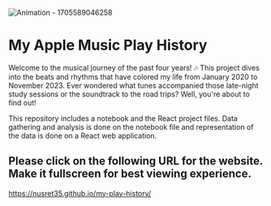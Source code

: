 ![Animation - 1705589046258](https://github.com/nusret35/my-play-history/assets/96892300/41cb0d50-3a5b-4430-adcc-24dbb7c952d3)
# My Apple Music Play History
Welcome to the musical journey of the past four years! 🎶 This project dives into the beats and rhythms that have colored my life from January 2020 to November 2023. Ever wondered what tunes accompanied those late-night study sessions or the soundtrack to the road trips? Well, you're about to find out!

This repository includes a notebook and the React project files. Data gathering and analysis is done on the notebook file and representation of the data is done on a React web application.

## Please click on the following URL for the website. Make it fullscreen for best viewing experience.
 https://nusret35.github.io/my-play-history/
